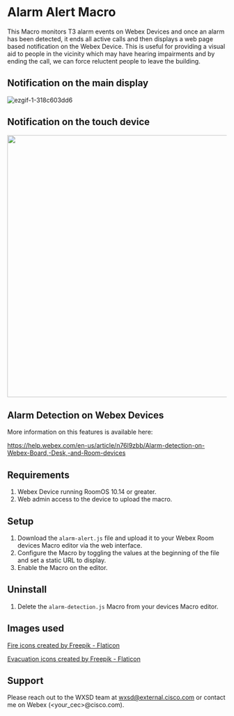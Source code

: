 # Alarm Alert Macro

This Macro monitors T3 alarm events on Webex Devices and once an alarm has been detected, it ends all active calls and then displays a web page based notification on the Webex Device. This is useful for providing a visual aid to people in the vicinity which may have hearing impairments and by ending the call, we can force reluctent people to leave the building.

## Notification on the main display

![ezgif-1-318c603dd6](https://user-images.githubusercontent.com/21026209/167028319-ea55bff9-faa5-4e3a-9c9c-b0863b509e37.gif)


## Notification on the touch device

<img src="https://user-images.githubusercontent.com/21026209/166694771-ccca6d8d-b98b-4f4f-905b-9f2f2718bfa7.png" width="600" />


## Alarm Detection on Webex Devices

More information on this features is available here:

https://help.webex.com/en-us/article/n76l9zbb/Alarm-detection-on-Webex-Board,-Desk,-and-Room-devices

## Requirements

1. Webex Device running RoomOS 10.14 or greater.
2. Web admin access to the device to upload the macro.


## Setup

1. Download the ``alarm-alert.js`` file and upload it to your Webex Room devices Macro editor via the web interface.
2. Configure the Macro by toggling the values at the beginning of the file and set a static URL to display.
3. Enable the Macro on the editor.


## Uninstall

1. Delete the ``alarm-detection.js`` Macro from your devices Macro editor.


## Images used

[Fire icons created by Freepik - Flaticon](https://www.flaticon.com/free-icons/fire)

[Evacuation icons created by Freepik - Flaticon](https://www.flaticon.com/free-icons/evacuation)


## Support

Please reach out to the WXSD team at [wxsd@external.cisco.com](mailto:wxsd@external.cisco.com?cc=<your_cec>@cisco.com&subject=RepoName)
or contact me on Webex (<your_cec>@cisco.com).
